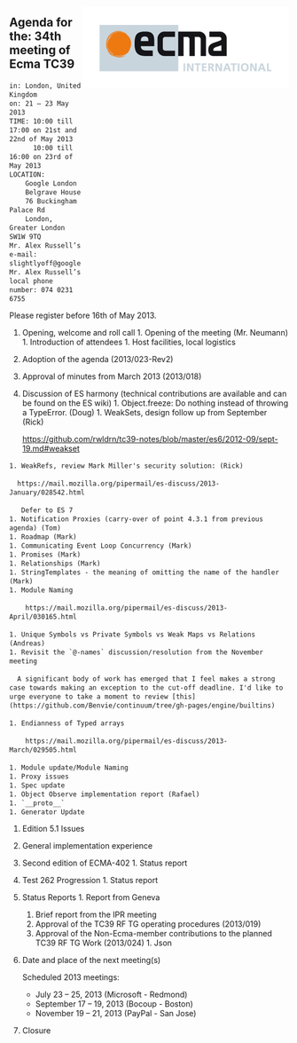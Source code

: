 <img src="../images/Ecma_RVB-003.jpg"
     align="right" alt="" />

## Agenda for the: 34th meeting of Ecma TC39

    in: London, United Kingdom
    on: 21 – 23 May 2013
    TIME: 10:00 till 17:00 on 21st and 22nd of May 2013
          10:00 till 16:00 on 23rd of May 2013
    LOCATION:
        Google London
        Belgrave House
        76 Buckingham Palace Rd
        London, Greater London SW1W 9TQ
    Mr. Alex Russell’s e-mail: slightlyoff@google.com
    Mr. Alex Russell’s local phone number: 074 0231 6755

Please register before 16th of May 2013.

  1. Opening, welcome and roll call
    1. Opening of the meeting (Mr. Neumann)
    1. Introduction of attendees
    1. Host facilities, local logistics
  1. Adoption of the agenda (2013/023-Rev2)
  1. Approval of minutes from March 2013 (2013/018)
  1. Discussion of ES harmony (technical contributions are available and can be found on the ES wiki)
    1. Object.freeze: Do nothing instead of throwing a TypeError. (Doug)
    1. WeakSets, design follow up from September (Rick)

      https://github.com/rwldrn/tc39-notes/blob/master/es6/2012-09/sept-19.md#weakset

    1. WeakRefs, review Mark Miller's security solution: (Rick)

      https://mail.mozilla.org/pipermail/es-discuss/2013-January/028542.html

       Defer to ES 7
    1. Notification Proxies (carry-over of point 4.3.1 from previous agenda) (Tom)
    1. Roadmap (Mark)
    1. Communicating Event Loop Concurrency (Mark)
    1. Promises (Mark)
    1. Relationships (Mark)
    1. StringTemplates - the meaning of omitting the name of the handler (Mark)
    1. Module Naming

        https://mail.mozilla.org/pipermail/es-discuss/2013-April/030165.html

    1. Unique Symbols vs Private Symbols vs Weak Maps vs Relations (Andreas)
    1. Revisit the `@-names` discussion/resolution from the November meeting

      A significant body of work has emerged that I feel makes a strong case towards making an exception to the cut-off deadline. I'd like to urge everyone to take a moment to review [this](https://github.com/Benvie/continuum/tree/gh-pages/engine/builtins)

    1. Endianness of Typed arrays

        https://mail.mozilla.org/pipermail/es-discuss/2013-March/029505.html

    1. Module update/Module Naming
    1. Proxy issues
    1. Spec update
    1. Object Observe implementation report (Rafael)
    1. `__proto__`
    1. Generator Update
  1. Edition 5.1 Issues
  1. General implementation experience
  1. Second edition of ECMA-402
    1. Status report
  1. Test 262 Progression
    1. Status report
  1. Status Reports
    1. Report from Geneva
      1. Brief report from the IPR meeting
      1. Approval of the TC39 RF TG operating procedures (2013/019)
      1. Approval of the Non-Ecma-member contributions to the planned TC39 RF TG Work (2013/024)
    1. Json
  1.  Date and place of the next meeting(s)

      Scheduled 2013 meetings:
      * July 23 – 25, 2013 (Microsoft - Redmond)
      * September 17 – 19, 2013 (Bocoup - Boston)
      * November 19 – 21, 2013 (PayPal - San Jose)

  1.  Closure
